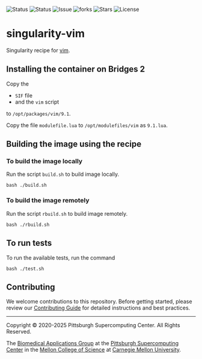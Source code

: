 ![Status](https://github.com/pscedu/singularity-vim/actions/workflows/main.yml/badge.svg)
![Status](https://github.com/pscedu/singularity-vim/actions/workflows/pretty.yml/badge.svg)
![Issue](https://img.shields.io/github/issues/pscedu/singularity-vim)
![forks](https://img.shields.io/github/forks/pscedu/singularity-vim)
![Stars](https://img.shields.io/github/stars/pscedu/singularity-vim)
![License](https://img.shields.io/github/license/pscedu/singularity-vim)

# singularity-vim
Singularity recipe for [vim](https://www.vim.org).

## Installing the container on Bridges 2
Copy the

* `SIF` file
* and the `vim` script

to `/opt/packages/vim/9.1`.

Copy the file `modulefile.lua` to `/opt/modulefiles/vim` as `9.1.lua`.

## Building the image using the recipe

### To build the image locally
Run the script `build.sh` to build image locally.

```
bash ./build.sh
```

### To build the image remotely
Run the script `rbuild.sh` to build image remotely.

```
bash ./rbuild.sh
```

## To run tests
To run the available tests, run the command

```
bash ./test.sh
```

## Contributing
We welcome contributions to this repository. Before getting started, please review our [Contributing Guide](https://raw.githubusercontent.com/pscedu/singularity-report/refs/heads/main/CONTRIBUTING.md) for detailed instructions and best practices.

---
Copyright © 2020-2025 Pittsburgh Supercomputing Center. All Rights Reserved.

The [Biomedical Applications Group](https://www.psc.edu/biomedical-applications/) at the [Pittsburgh Supercomputing
Center](http://www.psc.edu) in the [Mellon College of Science](https://www.cmu.edu/mcs/) at [Carnegie Mellon University](http://www.cmu.edu).

